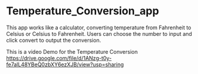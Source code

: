 # Temperature_Conversion_app
This app works like a calculator, converting temperature from Fahrenheit to Celsius or Celsius to Fahrenheit.
Users can choose the number to input and click convert to output the conversion.

This is a video Demo for the Temperature Conversion 
https://drive.google.com/file/d/1ANzg-t0y-fe7alL48YBeQ0zbXY6ezXJB/view?usp=sharing
